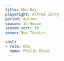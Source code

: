 ```yaml
---
title: Ubu Roi 
playwright: Alfred Jarry 
period: Autumn 
season: In House
season_sort: 30
venue: New Theatre 

cast:
- role: Ubu 
  name: Philip Bluer 
---
```

